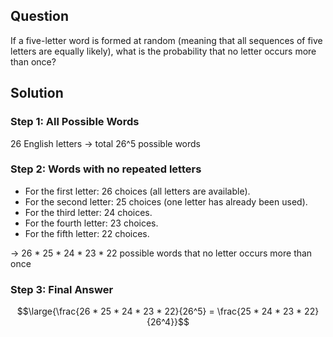 ## Question
If a five-letter word is formed at random (meaning that all sequences of five letters
are equally likely), what is the probability that no letter occurs more than once?
## Solution
### Step 1: All Possible Words
26 English letters $\rightarrow$ total 26^5 possible words

### Step 2: Words with no repeated letters

- For the first letter: 26 choices (all letters are available).
- For the second letter: 25 choices (one letter has already been used).
- For the third letter: 24 choices.
- For the fourth letter: 23 choices.
- For the fifth letter: 22 choices.

$\rightarrow$ 26 * 25 * 24 * 23 * 22 possible words that no letter occurs more than once

### Step 3: Final Answer
$$\large{\frac{26 * 25 * 24 * 23 * 22}{26^5} = \frac{25 * 24 * 23 * 22}{26^4}}$$


